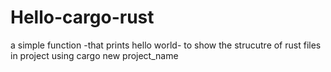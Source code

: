 # Hello-cargo-rust
a simple function -that prints hello world- to show the strucutre of rust files in project using cargo new project_name
